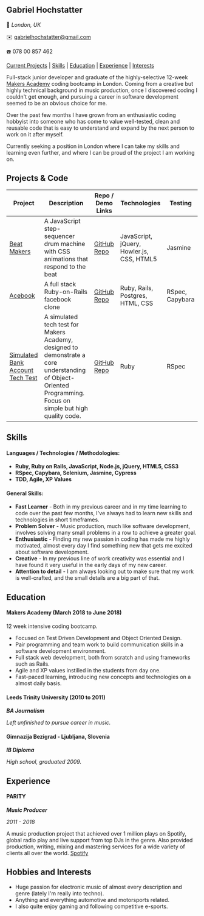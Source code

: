 ## Gabriel Hochstatter

📍 *London, UK*

✉️ gabrielhochstatter@gmail.com

☎️ 078 00 857 462

[Current Projects](#projects) | [Skills](#skills) | [Education](#education) | [Experience](#experience) | [Interests](#interests) 

Full-stack junior developer and graduate of the highly-selective 12-week [Makers Academy](https://www.makersacademy.com) coding bootcamp in London. Coming from a creative but highly technical background in music production, once I discovered coding I couldn't get enough, and pursuing a career in software development seemed to be an obvious choice for me.

Over the past few months I have grown from an enthusiastic coding hobbyist into someone who has come to value well-tested, clean and reusable code that is easy to understand and expand by the next person to work on it after myself.

Currently seeking a position in London where I can take my skills and learning even further, and where I can be proud of the project I am working on.

## <a name="projects">Projects & Code</a>

Project | Description | Repo / Demo Links | Technologies | Testing
--- | --- | --- | --- | ---
[Beat Makers](https://drum-machine-fksukfijbx.now.sh/) | A JavaScript step-sequencer drum machine with CSS animations that respond to the beat | [GitHub Repo](https://github.com/gabrielhochstatter/drum-machine) | JavaScript, jQuery, Howler.js, CSS, HTML5 | Jasmine
[Acebook](https://github.com/gabrielhochstatter/acebook-byte-2) | A full stack Ruby-on-Rails facebook clone | [GitHub Repo](https://github.com/gabrielhochstatter/acebook-byte-2) | Ruby, Rails, Postgres, HTML, CSS | RSpec, Capybara
[Simulated Bank Account Tech Test](https://github.com/gabrielhochstatter/bank-account) | A simulated tech test for Makers Academy, designed to demonstrate a core understanding of Object-Oriented Programming. Focus on simple but high quality code. | [GitHub Repo](https://github.com/gabrielhochstatter/bank-account) | Ruby | RSpec

## <a name="skills">Skills</a>

#### Languages / Technologies / Methodologies:

- **Ruby, Ruby on Rails, JavaScript, Node.js, jQuery, HTML5, CSS3**
- **RSpec, Capybara, Selenium, Jasmine, Cypress**
- **TDD, Agile, XP Values**

#### General Skills:

- **Fast Learner** - Both in my previous career and in my time learning to code over the past few months, I've always had to learn new skills and technologies in short timeframes.
- **Problem Solver** - Music production, much like software development, involves solving many small problems in a row to achieve a greater goal.
- **Enthusiastic** - Finding my new passion in coding has made me highly motivated, almost every day I find something new that gets me excited about software development.
- **Creative** - In my previous line of work creativity was essential and I have found it very useful in the early days of my new career.
- **Attention to detail** - I am always looking out to make sure that my work is well-crafted, and the small details are a big part of that.

## <a name="education">Education</a>

#### Makers Academy (March 2018 to June 2018)
12 week intensive coding bootcamp.

- Focused on Test Driven Development and Object Oriented Design.
- Pair programming and team work to build communication skills in a software development environment.
- Full stack web development, both from scratch and using frameworks such as Rails.
- Agile and XP values instilled in the students from day one.
- Fast-paced learning, introducing new concepts and technologies on a almost daily basis.

#### Leeds Trinity University (2010 to 2011)
***BA Journalism***

*Left unfinished to pursue career in music.*

#### Gimnazija Bezigrad - Ljubljana, Slovenia
***IB Diploma***

*High school, graduated 2009.*

## <a name="experience">Experience</a>

#### PARITY
***Music Producer***

*2011 - 2018*

A music production project that achieved over 1 million plays on Spotify, global radio play and live support from top DJs in the genre.
Also provided production, writing, mixing and mastering services for a wide variety of clients all over the world. [Spotify](https://open.spotify.com/artist/1L4Il7L0c0kU1bVAQbrQkv?si=ph9AaYWETM2lpeBl2LD69A)

## <a name="interests">Hobbies and Interests</a>

- Huge passion for electronic music of almost every description and genre (lately I'm really into techno).
- Anything and everything automotive and motorsports related.
- I also quite enjoy gaming and following competitive e-sports.

